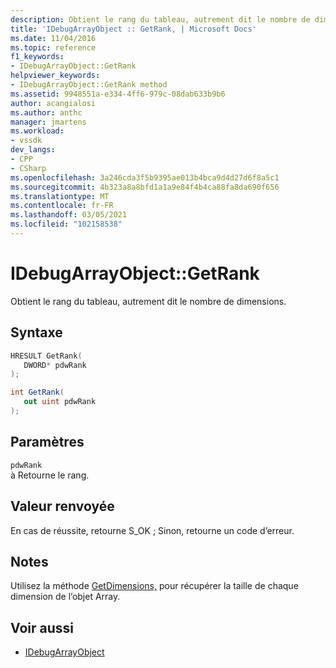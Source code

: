 ```yaml
---
description: Obtient le rang du tableau, autrement dit le nombre de dimensions.
title: 'IDebugArrayObject :: GetRank, | Microsoft Docs'
ms.date: 11/04/2016
ms.topic: reference
f1_keywords:
- IDebugArrayObject::GetRank
helpviewer_keywords:
- IDebugArrayObject::GetRank method
ms.assetid: 9948551a-e334-4ff6-979c-08dab633b9b6
author: acangialosi
ms.author: anthc
manager: jmartens
ms.workload:
- vssdk
dev_langs:
- CPP
- CSharp
ms.openlocfilehash: 3a246cda3f5b9395ae013b4bca9d4d27d6f8a5c1
ms.sourcegitcommit: 4b323a8a8bfd1a1a9e84f4b4ca88fa8da690f656
ms.translationtype: MT
ms.contentlocale: fr-FR
ms.lasthandoff: 03/05/2021
ms.locfileid: "102158538"
---
```

# <a name="idebugarrayobjectgetrank"></a>IDebugArrayObject::GetRank
Obtient le rang du tableau, autrement dit le nombre de dimensions.

## <a name="syntax"></a>Syntaxe

```cpp
HRESULT GetRank( 
   DWORD* pdwRank
);
```

```csharp
int GetRank(
   out uint pdwRank
);
```

## <a name="parameters"></a>Paramètres
`pdwRank`\
à Retourne le rang.

## <a name="return-value"></a>Valeur renvoyée
 En cas de réussite, retourne S_OK ; Sinon, retourne un code d’erreur.

## <a name="remarks"></a>Notes
 Utilisez la méthode [GetDimensions,](../../../extensibility/debugger/reference/idebugarrayobject-getdimensions.md) pour récupérer la taille de chaque dimension de l’objet Array.

## <a name="see-also"></a>Voir aussi
- [IDebugArrayObject](../../../extensibility/debugger/reference/idebugarrayobject.md)
